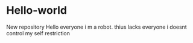 # Hello-world
New repository
Hello everyone i m a robot.
thius lacks everyone 
i doesnt control my self restriction

